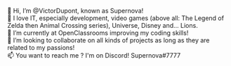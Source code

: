 👋 Hi, I’m @VictorDupont, known as Supernova!  
👀 I love IT, especially development, video games (above all: The Legend of Zelda then Animal Crossing series), Universe, Disney and... Lions.  
🌱 I’m currently at OpenClassrooms improving my coding skills!  
💞️ I’m looking to collaborate on all kinds of projects as long as they are related to my passions!  
📫 You want to reach me ? I'm on Discord! Supernova#7777
